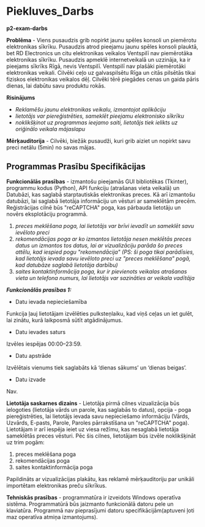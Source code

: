 # Piekluves_Darbs
**p2-exam-darbs**

**Problēma** - Viens pusaudzis grib nopirkt jaunu spēles konsoli un piemērotu elektronikas sīkrīku. Pusaudzis atrod pieejamu jaunu spēles konsoli plauktā, bet RD Electronics un citu elektronikas veikalos Ventspilī nav piemērotāka elektronikas sīkrīku. Pusaudzis apmeklē internetveikalā un uzzināja, ka ir pieejams sīkrīks Rīgā, nevis Ventspilī. Ventspilī nav plašāki piemērotāki elektronikas veikali. Cilvēki ceļo uz galvaspilsētu Rīga un citās pilsētās tikai fiziskos elektronikas veikalos dēļ. Cilvēki tērē piegādes cenas un gaida pāris dienas, lai dabūtu savu produktu rokās.

**Risinājums** 
- _Reklamēšu jaunu elektronikas veikalu, izmantojot aplikāciju_
- _lietotājs var piereģistrēties, sameklēt pieejamu elektronisko sīkrīku_
- _noklikšķinot uz programmas ieejamo saiti, lietotājs tiek ielikts uz oriģinālo veikala mājaslapu_

**Mērķauditorija** - Cilvēki, biežāk pusaudži, kuri grib aiziet un nopirkt savu preci netālu (5min) no savas mājas.
## Programmas Prasību Specifikācijas

**Funkcionālās prasības** - izmantošu pieejamās GUI bibliotēkas (Tkinter), programmu kodus (Python), API funkciju (atrašanas vieta veikalā) un Datubāzi, kas saglabā starptautiskās elektronikas preces. Kā arī izmantošu datubāzi, lai saglabā lietotāja informāciju un vēsturi ar sameklētām precēm. Reģistrācijas cilnē būs "reCAPTCHA" poga, kas pārbauda lietotāju un novērs eksplotāciju programmā.
1. _preces meklēšana poga, lai lietotājs var brīvi ievadīt un sameklēt savu ievēloto preci_
2. _rekomendācijas poga ar ko izmantos lietotāja nesen meklētās preces datus un izmantos tos datus, lai ar vizualizāciju parāda šo preces attēlu, kad iespied pogu "rekomendācija" (PS: ši poga tikai parādīsies, kad lietotājs ievada savu ievēloto preci uz "preces meklēšana" pogā, kad datubāze saglabā lietotāja darbību)_
3. _saites kontaktinformācija poga, kur ir pievienots veikalas atrašanas vieta un telefona numurs, lai lietotājs var sazināties ar veikala vadītāja_

***Funkcionālās prasības 1:*** 
- Datu ievada nepieciešamība 

Funkcija ļauj lietotājam izvēlēties pulksteņlaiku, kad viņš ceļas un iet gulēt, lai zinātu, kurā laikposmā sūtīt atgādinājumus. 

- Datu ievades saturs

Izvēles iespējas 00:00–23:59. 

- Datu apstrāde 

Izvēlētais vienums tiek saglabāts kā ‘dienas sākums’ un ‘dienas beigas’. 

- Datu izvade 

Nav. 

**Lietotāja saskarnes dizains** - Lietotāja pirmā cilnes vizualizācija būs ielogoties (lietotāja vārds un parole, kas saglabās to datus), opcija - poga piereģistrēties, lai lietotājs ievada savu nepieciešamo informāciju (Vārds, Uzvārds, E-pasts, Parole, Paroles pārrakstīšana un "reCAPTCHA" poga). Lietotājam ir arī iespēja ieiet uz viesa režīmu, kas nesaglabā lietotāja sameklētās preces vēsturi. Pēc šis cilnes, lietotājam būs izvēle noklikšķināt uz trim pogām:
1) preces meklēšana poga
2) rekomendācijas poga
3) saites kontaktinformācija poga

Papildināts ar vizualizācijas plakātu, kas reklamē mērķauditoriju par unikāli importētam elektronikas preču sīkrīkus.

**Tehniskās prasības** - programmatūra ir izveidots Windows operatīva sistēma. Programmatūrā būs jaizmanto funkcionālā datoru pele un klaviatūra. Programmā nav pieprasījumi datoru specifikācijām(aptuveni ļoti maz operatīva atmiņa izmantojums).

